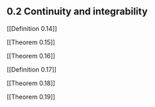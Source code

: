 ## 0.2 Continuity and integrability

[[Definition 0.14]]

[[Theorem 0.15]]

[[Theorem 0.16]]

[[Definition 0.17]]

[[Theorem 0.18]]

[[Theorem 0.19]]
